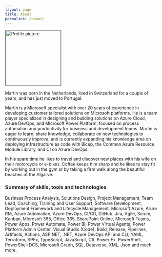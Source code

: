 ```yaml
---
layout: page
title: About
permalink: /about/
---
```


<img alt="Profile picture" style="border-radius: 3px; border-color: gray; border-style: solid; border-width: 2px" src="https://msc365.eu/assets/img/msc365-profile.jpg" width="180px">

Martin was born in the Netherlands, lived in Switzerland for a couple of years, and has just moved to Portugal.

Martin is a Microsoft specialist with over 20 years of experience in developing customer tailored solutions on Microsoft platforms. He is a team player specialized in designing and building solutions on Azure Cloud, Azure DevOps, and Microsoft Power Platform, focused on process automation and productivity for business and development teams. Martin is eager to learn, share knowledge, collaborate on new technologies to continuously improve, and is currently expanding his knowledge area on deploying infrastructure as code with Bicep, the Common Azure Resource Module Library, and CI on Azure DevOps.

In his spare time he likes to travel and discover new places with his wife on their motorcycle or e-bikes. Coffee keeps him sharp and he likes to stay fit by working out in the gym or by taking a firm walk along the beautiful beaches of the Algarve.  

<!--
### Most recent certifications

<img alt="power platform consultant" src="https://msc365.eu/assets/img/microsoft-power-platform-consultant.png" width="96"> <img alt="power platform developer" src="https://msc365.eu/assets/img/microsoft-power-platform-developer.png" width="96"> <img alt="microsoft365 developer" src="https://msc365.eu/assets/img/microsoft365-developer.png" width="96">  

<img alt="security compliance identity" src="https://msc365.eu/assets/img/microsoft-security-compliance-and-identity.png" width="96">

Expired certifications
<img src="https://msc365.eu/assets/img/microsoft365-teams-administrator.png" width="96">

<small>Verify on [Credly](https://credly.com/users/mccmswinkels)</small>  
-->

### Summary of skills, tools and technologies

Business Process Analysis, Solutions Design, Project Management, Team Lead, Coaching, Training and User Support, Software Development, Deployment Framework and Lifecycle Management. Microsoft Azure, Arure RM, Azure Automation, Azure DevOps, CI/CD, GitHub, Jira, Agile, Scrum, Kanban, Microsoft 365, Office 365, SharePoint Online, Microsoft Teams, Power Apps, Power Automate, Power BI, Power Virtual Agents, Power Platform Admin Center, Visual Studio (Code), Build, Release, Pipelines, Artifacts, Actions, ASP.NET, .NET, Azure DevOps API and CLI, YAML, Terraform, SPFx, TypeScript, JavaScript, C#, Power Fx, PowerShell, PowerShell DCS, Microsoft Graph, SQL, Dataverse, XML, Json and much more.
